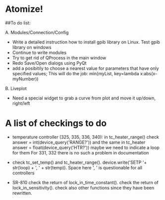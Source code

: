 # Atomize!

##To do list:

A. Modules/Connection/Config
- Write a detailed instruction how to install gpib library on Linux. Test gpib library on windows
- Continue to write modules
- Try to get rid of QProcess in the main window
- Redo Save/Open dialogs using PyQt
- add a posibitily to choose a nearest value for parameters that have only specified values;
This will do the job: min(myList, key=lambda x:abs(x-myNumber))

B. Liveplot
- Need a special widget to grab a curve from plot and move it up/down, right/left

# A list of checkings to do

- temperature controller (325, 335, 336, 340):
in tc_heater_range() check answer = int(device_query('RANGE?')) and the same in tc_heater answer = float(device_query('HTR?'))
maybe we need to indicate a loop for them
For 331, 332 there is no such a problem in documentation
- check tc_set_temp() and tc_heater_range(). device.write('SETP '+ str(loop) + ', ' + str(temp)). Space here ', ' is questionable for all controllers

- SR-810
check the return of lock_in_time_constant(). 
check the return of lock_in_sensitivity().
check also other functions since they have been rewritten.











